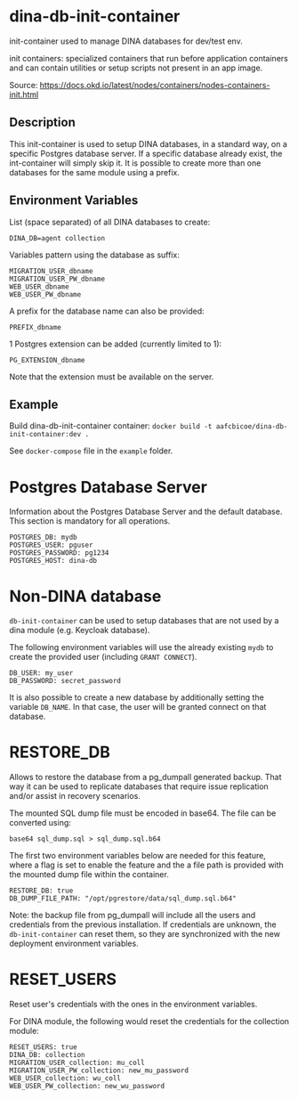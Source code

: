 # dina-db-init-container
init-container used to manage DINA databases for dev/test env. 

init containers: specialized containers that run before application containers and can contain utilities or setup scripts not present in an app image.

Source: https://docs.okd.io/latest/nodes/containers/nodes-containers-init.html

## Description

This init-container is used to setup DINA databases, in a standard way, on a specific Postgres database server. If a specific database already exist, the int-container will simply skip it. It is possible to create more than one databases for the same module using a prefix.

## Environment Variables

List (space separated) of all DINA databases to create:

`DINA_DB=agent collection`

Variables pattern using the database as suffix: 

```
MIGRATION_USER_dbname
MIGRATION_USER_PW_dbname
WEB_USER_dbname
WEB_USER_PW_dbname
```

A prefix for the database name can also be provided:

```
PREFIX_dbname
```

1 Postgres extension can be added (currently limited to 1):

```
PG_EXTENSION_dbname
```
Note that the extension must be available on the server.

## Example

Build dina-db-init-container container:
`docker build -t aafcbicoe/dina-db-init-container:dev .`

See `docker-compose` file in the `example` folder.

# Postgres Database Server

Information about the Postgres Database Server and the default database.
This section is mandatory for all operations.

```
POSTGRES_DB: mydb
POSTGRES_USER: pguser
POSTGRES_PASSWORD: pg1234
POSTGRES_HOST: dina-db
```

# Non-DINA database
`db-init-container` can be used to setup databases that are not used by a dina module (e.g. Keycloak database).

The following environment variables will use the already existing `mydb` to create the provided user (including `GRANT CONNECT`).
```
DB_USER: my_user
DB_PASSWORD: secret_password
```

It is also possible to create a new database by additionally setting the variable `DB_NAME`. In that case, 
the user will be granted connect on that database.

# RESTORE_DB
Allows to restore the database from a pg_dumpall generated backup.
That way it can be used to replicate databases that require issue replication and/or assist in recovery scenarios.

The mounted SQL dump file must be encoded in base64. The file can be converted using:

```
base64 sql_dump.sql > sql_dump.sql.b64
```

The first two environment variables below are needed for this feature, where a flag is set to enable the feature and the a file path is provided with the mounted dump file within the container.

```
RESTORE_DB: true
DB_DUMP_FILE_PATH: "/opt/pgrestore/data/sql_dump.sql.b64"
```

Note: the backup file from pg_dumpall will include all the users and credentials from the previous installation. If credentials are unknown,
the `db-init-container` can reset them, so they are synchronized with the new deployment environment variables.

# RESET_USERS

Reset user's credentials with the ones in the environment variables.

For DINA module, the following would reset the credentials for the collection module:
```
RESET_USERS: true
DINA_DB: collection
MIGRATION_USER_collection: mu_coll
MIGRATION_USER_PW_collection: new_mu_password
WEB_USER_collection: wu_coll
WEB_USER_PW_collection: new_wu_password
```
